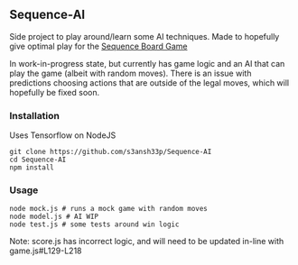 ## Sequence-AI

Side project to play around/learn some AI techniques.
Made to hopefully give optimal play for the [Sequence Board Game](https://en.wikipedia.org/wiki/Sequence_(game))

In work-in-progress state, but currently has game logic and an AI that can play the game (albeit with random moves).
There is an issue with predictions choosing actions that are outside of the legal moves, which will hopefully be fixed soon.

### Installation

Uses Tensorflow on NodeJS

```
git clone https://github.com/s3ansh33p/Sequence-AI
cd Sequence-AI
npm install
```

### Usage

```
node mock.js # runs a mock game with random moves
node model.js # AI WIP
node test.js # some tests around win logic
```

Note: score.js has incorrect logic, and will need to be updated in-line with game.js#L129-L218